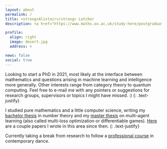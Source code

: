 ```yaml
---
layout: about
permalink: /
title: <strong>Alistair</strong> Letcher
description: <a href="https://www.maths.ox.ac.uk/study-here/postgraduate-study/msc-mathematics-and-foundations-computer-science" target="_blank"> MSc in Mathematics and Computer Science • University of Oxford</a>

profile:
  align: right
  image: desert.jpg
  address: >

news: false
social: true
---
```


Looking to start a PhD in 2021, most likely at the interface between mathematics and questions arising in machine learning and intelligence more generally. Other interests range from category theory to quantum computing. Feel free to e-mail me with any pointers or suggestions for research groups, supervisors or topics I might have missed. :)
{: .text-justify}

I studied pure mathematics and a little computer science, writing my <a href="https://aletcher.github.io/assets/pdf/bsc_thesis.pdf" target="blank">bachelor thesis</a> in number theory and my <a href="https://aletcher.github.io/assets/pdf/msc_thesis.pdf" target="blank">master thesis</a> on multi-agent learning (also called multi-loss optimization or differentiable games). <a href="https://aletcher.github.io/publications/" target="blank">Here</a> are a couple papers I wrote in this area since then.
{: .text-justify}

Currently taking a break from research to follow a <a href="https://www.lafaktoria.org/en/" target="blank">professional course</a> in contemporary dance.
